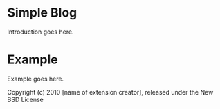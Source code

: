Simple Blog
===

Introduction goes here.


Example
=======

Example goes here.


Copyright (c) 2010 [name of extension creator], released under the New BSD License
